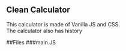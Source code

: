## Clean Calculator
This calculator is made of Vanilla JS and CSS.  
The calculator also has history

##Files
###main.JS


